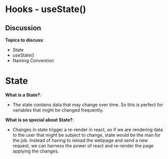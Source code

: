 # Hooks - useState()

## Discussion

**Topics to discuss**:
* State
* useState()
* Naming Convention



# State

**What is a State?**:
* The state contains data that may change over time. So this is perfect for variables that might be changed frequently.

**What is so special about State?**:
- Changes in state trigger a re-render in react, so if we are rendering data to the user that might be subject to change,
state would be the man for the job. Instead of having to reload the webpage and send a new request, we can harness the power
of react and re-render the page applying the changes.
